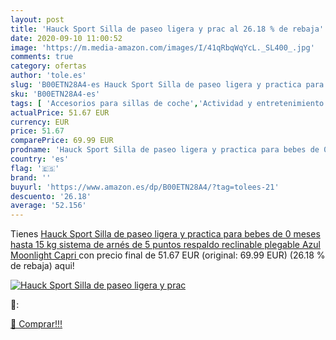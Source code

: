 ```yaml
---
layout: post
title: 'Hauck Sport Silla de paseo ligera y prac al 26.18 % de rebaja'
date: 2020-09-10 11:00:52
image: 'https://m.media-amazon.com/images/I/41qRbqWqYcL._SL400_.jpg'
comments: true
category: ofertas
author: 'tole.es'
slug: 'B00ETN28A4-es Hauck Sport Silla de paseo ligera y practica para bebes de...'
sku: 'B00ETN28A4-es'
tags: [ 'Accesorios para sillas de coche','Actividad y entretenimiento','Andadores','Bebé','Espejos para asientos traseros','Higiene y cuidado','Sillas de coche y accesorios','Toallitas húmedas para bebé','Toallitas y accesorios para bebé','hauck', ]
actualPrice: 51.67 EUR
currency: EUR
price: 51.67
comparePrice: 69.99 EUR
prodname: 'Hauck Sport Silla de paseo ligera y practica para bebes de 0 meses hasta 15 kg  sistema de arnés de 5 puntos  respaldo reclinable  plegable  Azul  Moonlight Capri '
country: 'es'
flag: '🇪🇸'
brand: ''
buyurl: 'https://www.amazon.es/dp/B00ETN28A4/?tag=tolees-21'
descuento: '26.18'
average: '52.156'
---
```


Tienes [Hauck Sport Silla de paseo ligera y practica para bebes de 0 meses hasta 15 kg  sistema de arnés de 5 puntos  respaldo reclinable  plegable  Azul  Moonlight Capri ](https://www.amazon.es/dp/B00ETN28A4/?tag=tolees-21) con precio final de  51.67 EUR (original: 69.99 EUR) (26.18 %  de rebaja) aqui!

[![Hauck Sport Silla de paseo ligera y prac](https://m.media-amazon.com/images/I/41qRbqWqYcL._SL400_.jpg)](https://www.amazon.es/dp/B00ETN28A4/?tag=tolees-21)

🔎:


[🛒 Comprar!!!](https://www.amazon.es/dp/B00ETN28A4/?tag=tolees-21)
